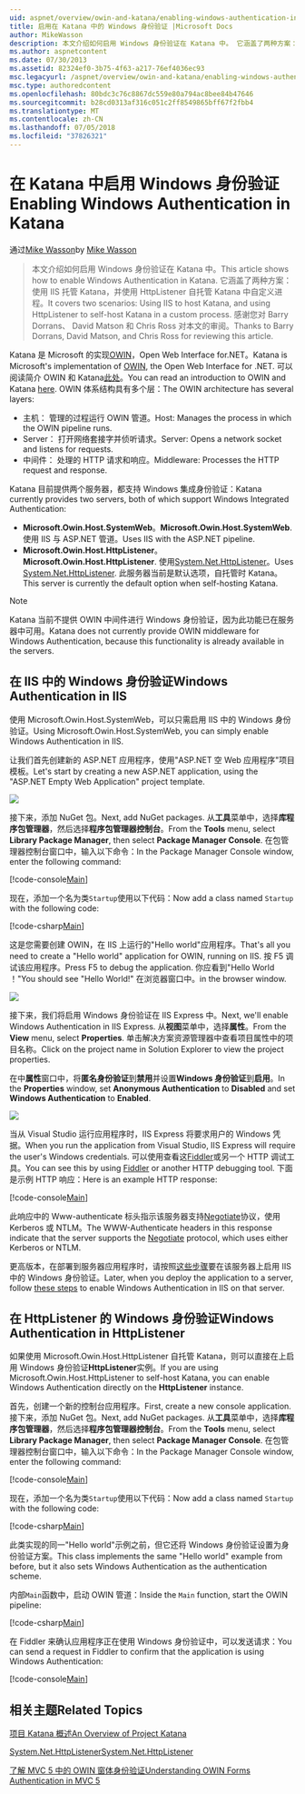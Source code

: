 ```yaml
---
uid: aspnet/overview/owin-and-katana/enabling-windows-authentication-in-katana
title: 启用在 Katana 中的 Windows 身份验证 |Microsoft Docs
author: MikeWasson
description: 本文介绍如何启用 Windows 身份验证在 Katana 中。 它涵盖了两种方案： 使用 IIS 托管 Katana，并使用 HttpListener 自托管 Kat...
ms.author: aspnetcontent
ms.date: 07/30/2013
ms.assetid: 82324ef0-3b75-4f63-a217-76ef4036ec93
msc.legacyurl: /aspnet/overview/owin-and-katana/enabling-windows-authentication-in-katana
msc.type: authoredcontent
ms.openlocfilehash: 80bdc3c76c8867dc559e80a794ac8bee84b47646
ms.sourcegitcommit: b28cd0313af316c051c2ff8549865bff67f2fbb4
ms.translationtype: MT
ms.contentlocale: zh-CN
ms.lasthandoff: 07/05/2018
ms.locfileid: "37826321"
---
```

<a name="enabling-windows-authentication-in-katana"></a><span data-ttu-id="9ccc5-104">在 Katana 中启用 Windows 身份验证</span><span class="sxs-lookup"><span data-stu-id="9ccc5-104">Enabling Windows Authentication in Katana</span></span>
====================
<span data-ttu-id="9ccc5-105">通过[Mike Wasson](https://github.com/MikeWasson)</span><span class="sxs-lookup"><span data-stu-id="9ccc5-105">by [Mike Wasson](https://github.com/MikeWasson)</span></span>

> <span data-ttu-id="9ccc5-106">本文介绍如何启用 Windows 身份验证在 Katana 中。</span><span class="sxs-lookup"><span data-stu-id="9ccc5-106">This article shows how to enable Windows Authentication in Katana.</span></span> <span data-ttu-id="9ccc5-107">它涵盖了两种方案： 使用 IIS 托管 Katana，并使用 HttpListener 自托管 Katana 中自定义进程。</span><span class="sxs-lookup"><span data-stu-id="9ccc5-107">It covers two scenarios: Using IIS to host Katana, and using HttpListener to self-host Katana in a custom process.</span></span> <span data-ttu-id="9ccc5-108">感谢您对 Barry Dorrans、 David Matson 和 Chris Ross 对本文的审阅。</span><span class="sxs-lookup"><span data-stu-id="9ccc5-108">Thanks to Barry Dorrans, David Matson, and Chris Ross for reviewing this article.</span></span>


<span data-ttu-id="9ccc5-109">Katana 是 Microsoft 的实现[OWIN](http://owin.org/)，Open Web Interface for.NET。</span><span class="sxs-lookup"><span data-stu-id="9ccc5-109">Katana is Microsoft's implementation of [OWIN](http://owin.org/), the Open Web Interface for .NET.</span></span> <span data-ttu-id="9ccc5-110">可以阅读简介 OWIN 和 Katana[此处](an-overview-of-project-katana.md)。</span><span class="sxs-lookup"><span data-stu-id="9ccc5-110">You can read an introduction to OWIN and Katana [here](an-overview-of-project-katana.md).</span></span> <span data-ttu-id="9ccc5-111">OWIN 体系结构具有多个层：</span><span class="sxs-lookup"><span data-stu-id="9ccc5-111">The OWIN architecture has several layers:</span></span>

- <span data-ttu-id="9ccc5-112">主机： 管理的过程运行 OWIN 管道。</span><span class="sxs-lookup"><span data-stu-id="9ccc5-112">Host: Manages the process in which the OWIN pipeline runs.</span></span>
- <span data-ttu-id="9ccc5-113">Server： 打开网络套接字并侦听请求。</span><span class="sxs-lookup"><span data-stu-id="9ccc5-113">Server: Opens a network socket and listens for requests.</span></span>
- <span data-ttu-id="9ccc5-114">中间件： 处理的 HTTP 请求和响应。</span><span class="sxs-lookup"><span data-stu-id="9ccc5-114">Middleware: Processes the HTTP request and response.</span></span>

<span data-ttu-id="9ccc5-115">Katana 目前提供两个服务器，都支持 Windows 集成身份验证：</span><span class="sxs-lookup"><span data-stu-id="9ccc5-115">Katana currently provides two servers, both of which support Windows Integrated Authentication:</span></span>

- <span data-ttu-id="9ccc5-116">**Microsoft.Owin.Host.SystemWeb**。</span><span class="sxs-lookup"><span data-stu-id="9ccc5-116">**Microsoft.Owin.Host.SystemWeb**.</span></span> <span data-ttu-id="9ccc5-117">使用 IIS 与 ASP.NET 管道。</span><span class="sxs-lookup"><span data-stu-id="9ccc5-117">Uses IIS with the ASP.NET pipeline.</span></span>
- <span data-ttu-id="9ccc5-118">**Microsoft.Owin.Host.HttpListener**。</span><span class="sxs-lookup"><span data-stu-id="9ccc5-118">**Microsoft.Owin.Host.HttpListener**.</span></span> <span data-ttu-id="9ccc5-119">使用[System.Net.HttpListener](https://msdn.microsoft.com/library/system.net.httplistener.aspx)。</span><span class="sxs-lookup"><span data-stu-id="9ccc5-119">Uses [System.Net.HttpListener](https://msdn.microsoft.com/library/system.net.httplistener.aspx).</span></span> <span data-ttu-id="9ccc5-120">此服务器当前是默认选项，自托管时 Katana。</span><span class="sxs-lookup"><span data-stu-id="9ccc5-120">This server is currently the default option when self-hosting Katana.</span></span>

> [!NOTE]
> <span data-ttu-id="9ccc5-121">Katana 当前不提供 OWIN 中间件进行 Windows 身份验证，因为此功能已在服务器中可用。</span><span class="sxs-lookup"><span data-stu-id="9ccc5-121">Katana does not currently provide OWIN middleware for Windows Authentication, because this functionality is already available in the servers.</span></span>


## <a name="windows-authentication-in-iis"></a><span data-ttu-id="9ccc5-122">在 IIS 中的 Windows 身份验证</span><span class="sxs-lookup"><span data-stu-id="9ccc5-122">Windows Authentication in IIS</span></span>

<span data-ttu-id="9ccc5-123">使用 Microsoft.Owin.Host.SystemWeb，可以只需启用 IIS 中的 Windows 身份验证。</span><span class="sxs-lookup"><span data-stu-id="9ccc5-123">Using Microsoft.Owin.Host.SystemWeb, you can simply enable Windows Authentication in IIS.</span></span>

<span data-ttu-id="9ccc5-124">让我们首先创建新的 ASP.NET 应用程序，使用"ASP.NET 空 Web 应用程序"项目模板。</span><span class="sxs-lookup"><span data-stu-id="9ccc5-124">Let's start by creating a new ASP.NET application, using the "ASP.NET Empty Web Application" project template.</span></span>

![](enabling-windows-authentication-in-katana/_static/image1.png)

<span data-ttu-id="9ccc5-125">接下来，添加 NuGet 包。</span><span class="sxs-lookup"><span data-stu-id="9ccc5-125">Next, add NuGet packages.</span></span> <span data-ttu-id="9ccc5-126">从**工具**菜单中，选择**库程序包管理器**，然后选择**程序包管理器控制台**。</span><span class="sxs-lookup"><span data-stu-id="9ccc5-126">From the **Tools** menu, select **Library Package Manager**, then select **Package Manager Console**.</span></span> <span data-ttu-id="9ccc5-127">在包管理器控制台窗口中，输入以下命令：</span><span class="sxs-lookup"><span data-stu-id="9ccc5-127">In the Package Manager Console window, enter the following command:</span></span>

[!code-console[Main](enabling-windows-authentication-in-katana/samples/sample1.cmd)]

<span data-ttu-id="9ccc5-128">现在，添加一个名为类`Startup`使用以下代码：</span><span class="sxs-lookup"><span data-stu-id="9ccc5-128">Now add a class named `Startup` with the following code:</span></span>

[!code-csharp[Main](enabling-windows-authentication-in-katana/samples/sample2.cs)]

<span data-ttu-id="9ccc5-129">这是您需要创建 OWIN，在 IIS 上运行的"Hello world"应用程序。</span><span class="sxs-lookup"><span data-stu-id="9ccc5-129">That's all you need to create a "Hello world" application for OWIN, running on IIS.</span></span> <span data-ttu-id="9ccc5-130">按 F5 调试该应用程序。</span><span class="sxs-lookup"><span data-stu-id="9ccc5-130">Press F5 to debug the application.</span></span> <span data-ttu-id="9ccc5-131">你应看到"Hello World ！"</span><span class="sxs-lookup"><span data-stu-id="9ccc5-131">You should see "Hello World!"</span></span> <span data-ttu-id="9ccc5-132">在浏览器窗口中。</span><span class="sxs-lookup"><span data-stu-id="9ccc5-132">in the browser window.</span></span>

![](enabling-windows-authentication-in-katana/_static/image2.png)

<span data-ttu-id="9ccc5-133">接下来，我们将启用 Windows 身份验证在 IIS Express 中。</span><span class="sxs-lookup"><span data-stu-id="9ccc5-133">Next, we'll enable Windows Authentication in IIS Express.</span></span> <span data-ttu-id="9ccc5-134">从**视图**菜单中，选择**属性**。</span><span class="sxs-lookup"><span data-stu-id="9ccc5-134">From the **View** menu, select **Properties**.</span></span> <span data-ttu-id="9ccc5-135">单击解决方案资源管理器中查看项目属性中的项目名称。</span><span class="sxs-lookup"><span data-stu-id="9ccc5-135">Click on the project name in Solution Explorer to view the project properties.</span></span>

<span data-ttu-id="9ccc5-136">在中**属性**窗口中，将**匿名身份验证**到**禁用**并设置**Windows 身份验证**到**启用**。</span><span class="sxs-lookup"><span data-stu-id="9ccc5-136">In the **Properties** window, set **Anonymous Authentication** to **Disabled** and set **Windows Authentication** to **Enabled**.</span></span>

![](enabling-windows-authentication-in-katana/_static/image3.png)

<span data-ttu-id="9ccc5-137">当从 Visual Studio 运行应用程序时，IIS Express 将要求用户的 Windows 凭据。</span><span class="sxs-lookup"><span data-stu-id="9ccc5-137">When you run the application from Visual Studio, IIS Express will require the user's Windows credentials.</span></span> <span data-ttu-id="9ccc5-138">可以使用查看这[Fiddler](http://fiddler2.com/home)或另一个 HTTP 调试工具。</span><span class="sxs-lookup"><span data-stu-id="9ccc5-138">You can see this by using [Fiddler](http://fiddler2.com/home) or another HTTP debugging tool.</span></span> <span data-ttu-id="9ccc5-139">下面是示例 HTTP 响应：</span><span class="sxs-lookup"><span data-stu-id="9ccc5-139">Here is an example HTTP response:</span></span>

[!code-console[Main](enabling-windows-authentication-in-katana/samples/sample3.cmd?highlight=1,5-6)]

<span data-ttu-id="9ccc5-140">此响应中的 Www-authenticate 标头指示该服务器支持[Negotiate](http://www.ietf.org/rfc/rfc4559.txt)协议，使用 Kerberos 或 NTLM。</span><span class="sxs-lookup"><span data-stu-id="9ccc5-140">The WWW-Authenticate headers in this response indicate that the server supports the [Negotiate](http://www.ietf.org/rfc/rfc4559.txt) protocol, which uses either Kerberos or NTLM.</span></span>

<span data-ttu-id="9ccc5-141">更高版本，在部署到服务器应用程序时，请按照[这些步骤](https://www.iis.net/configreference/system.webserver/security/authentication/windowsauthentication)要在该服务器上启用 IIS 中的 Windows 身份验证。</span><span class="sxs-lookup"><span data-stu-id="9ccc5-141">Later, when you deploy the application to a server, follow [these steps](https://www.iis.net/configreference/system.webserver/security/authentication/windowsauthentication) to enable Windows Authentication in IIS on that server.</span></span>

## <a name="windows-authentication-in-httplistener"></a><span data-ttu-id="9ccc5-142">在 HttpListener 的 Windows 身份验证</span><span class="sxs-lookup"><span data-stu-id="9ccc5-142">Windows Authentication in HttpListener</span></span>

<span data-ttu-id="9ccc5-143">如果使用 Microsoft.Owin.Host.HttpListener 自托管 Katana，则可以直接在上启用 Windows 身份验证**HttpListener**实例。</span><span class="sxs-lookup"><span data-stu-id="9ccc5-143">If you are using Microsoft.Owin.Host.HttpListener to self-host Katana, you can enable Windows Authentication directly on the **HttpListener** instance.</span></span>

<span data-ttu-id="9ccc5-144">首先，创建一个新的控制台应用程序。</span><span class="sxs-lookup"><span data-stu-id="9ccc5-144">First, create a new console application.</span></span> <span data-ttu-id="9ccc5-145">接下来，添加 NuGet 包。</span><span class="sxs-lookup"><span data-stu-id="9ccc5-145">Next, add NuGet packages.</span></span> <span data-ttu-id="9ccc5-146">从**工具**菜单中，选择**库程序包管理器**，然后选择**程序包管理器控制台**。</span><span class="sxs-lookup"><span data-stu-id="9ccc5-146">From the **Tools** menu, select **Library Package Manager**, then select **Package Manager Console**.</span></span> <span data-ttu-id="9ccc5-147">在包管理器控制台窗口中，输入以下命令：</span><span class="sxs-lookup"><span data-stu-id="9ccc5-147">In the Package Manager Console window, enter the following command:</span></span>

[!code-console[Main](enabling-windows-authentication-in-katana/samples/sample4.cmd)]

<span data-ttu-id="9ccc5-148">现在，添加一个名为类`Startup`使用以下代码：</span><span class="sxs-lookup"><span data-stu-id="9ccc5-148">Now add a class named `Startup` with the following code:</span></span>

[!code-csharp[Main](enabling-windows-authentication-in-katana/samples/sample5.cs)]

<span data-ttu-id="9ccc5-149">此类实现的同一"Hello world"示例之前，但它还将 Windows 身份验证设置为身份验证方案。</span><span class="sxs-lookup"><span data-stu-id="9ccc5-149">This class implements the same "Hello world" example from before, but it also sets Windows Authentication as the authentication scheme.</span></span>

<span data-ttu-id="9ccc5-150">内部`Main`函数中，启动 OWIN 管道：</span><span class="sxs-lookup"><span data-stu-id="9ccc5-150">Inside the `Main` function, start the OWIN pipeline:</span></span>

[!code-csharp[Main](enabling-windows-authentication-in-katana/samples/sample6.cs)]

<span data-ttu-id="9ccc5-151">在 Fiddler 来确认应用程序正在使用 Windows 身份验证中，可以发送请求：</span><span class="sxs-lookup"><span data-stu-id="9ccc5-151">You can send a request in Fiddler to confirm that the application is using Windows Authentication:</span></span>

[!code-console[Main](enabling-windows-authentication-in-katana/samples/sample7.cmd?highlight=1,4-5)]

## <a name="related-topics"></a><span data-ttu-id="9ccc5-152">相关主题</span><span class="sxs-lookup"><span data-stu-id="9ccc5-152">Related Topics</span></span>

[<span data-ttu-id="9ccc5-153">项目 Katana 概述</span><span class="sxs-lookup"><span data-stu-id="9ccc5-153">An Overview of Project Katana</span></span>](an-overview-of-project-katana.md)

[<span data-ttu-id="9ccc5-154">System.Net.HttpListener</span><span class="sxs-lookup"><span data-stu-id="9ccc5-154">System.Net.HttpListener</span></span>](https://msdn.microsoft.com/library/system.net.httplistener.aspx)

[<span data-ttu-id="9ccc5-155">了解 MVC 5 中的 OWIN 窗体身份验证</span><span class="sxs-lookup"><span data-stu-id="9ccc5-155">Understanding OWIN Forms Authentication in MVC 5</span></span>](https://blogs.msdn.com/b/webdev/archive/2013/07/03/understanding-owin-forms-authentication-in-mvc-5.aspx)
